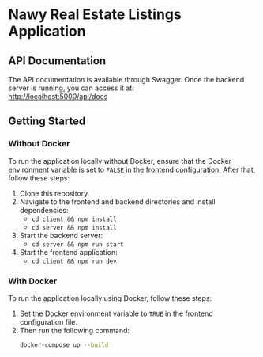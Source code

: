 # Nawy Real Estate Listings Application


## API Documentation

The API documentation is available through Swagger. Once the backend server is running, you can access it at:  
[http://localhost:5000/api/docs](http://localhost:5000/api/docs)

## Getting Started

### Without Docker
To run the application locally without Docker, ensure that the Docker environment variable is set to `FALSE` in the frontend configuration. After that, follow these steps:

1. Clone this repository.
2. Navigate to the frontend and backend directories and install dependencies:
    - `cd client && npm install`
    - `cd server && npm install`
3. Start the backend server:
    - `cd server && npm run start`
4. Start the frontend application:
    - `cd client && npm run dev`

### With Docker

To run the application locally using Docker, follow these steps:

1. Set the Docker environment variable to `TRUE` in the frontend configuration file.
2. Then run the following command:
   ```bash
   docker-compose up --build
